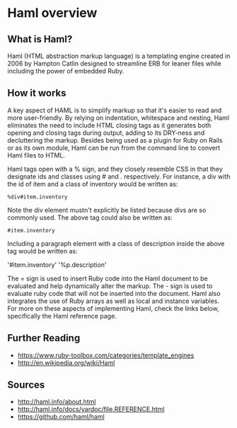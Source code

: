 # Haml overview

## What is Haml?
  Haml (HTML abstraction markup language) is a templating engine created in 2006
by Hampton Catlin designed to streamline ERB for leaner files while including
the power of embedded Ruby.  
  
## How it works
  A key aspect of HAML is to simplify markup so that it's easier to read and 
more user-friendly. By relying on indentation, whitespace and nesting, Haml eliminates
the need to include HTML closing tags as it generates both opening and closing tags 
during output, adding to its DRY-ness and decluttering the markup. Besides being used 
as a plugin for Ruby on Rails or as its own module, Haml can be run from the command 
line to convert Haml files to HTML.

  Haml tags open with a % sign, and they closely resemble CSS in that they designate
ids and classes using # and . respectively. For instance, a div with the id of
item and a class of inventory would be written as:
  
  `%div#item.inventory`

Note the div element mustn't explicitly be listed because divs are so commonly
used. The above tag could also be written as:
  
  `#item.inventory`

Including a paragraph element with a class of description inside the above tag would
be written as:

  '#item.inventory'
    '%p.description'

The = sign is used to insert Ruby code into the Haml document to be evaluated
and help dynamically alter the markup. The - sign is used to evaluate ruby code 
that will not be inserted into the document. Haml also integrates the use of Ruby 
arrays as well as local and instance variables. For more on these aspects 
of implementing Haml, check the links below, specifically the Haml reference page.

## Further Reading

* https://www.ruby-toolbox.com/categories/template_engines
* http://en.wikipedia.org/wiki/Haml

## Sources

* http://haml.info/about.html
* http://haml.info/docs/yardoc/file.REFERENCE.html
* https://github.com/haml/haml
